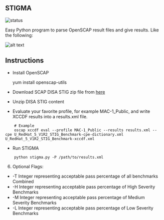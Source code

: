 STIGMA 
-------
![status]

Easy Python program to parse OpenSCAP result files and give results. Like the following:

![alt text][sampleout]

## Instructions

- Install OpenSCAP
    
    yum install openscap-utils

- Download SCAP DISA STIG zip file from [here][0]

- Unzip DISA STIG content

- Evaluate your favorite profile, for example MAC-1_Public, and write XCCDF results into a results.xml file.

```shell
    # Example
    oscap xccdf eval --profile MAC-1_Public --results results.xml --cpe U_RedHat_5_V1R2_STIG_Benchmark-cpe-dictionary.xml U_RedHat_5_V1R2_STIG_Benchmark-xccdf.xml
```

- Run STIGMA

```shell
    python stigma.py -P /path/to/results.xml 
```

6. Optional Flags:
  *  -T Integer representing acceptable pass percentage of all benchmarks Combined
  *  -H Integer representing acceptable pass percentage of High Severity Benchmarks
  *  -M Integer representing acceptable pass percentage of Medium Severity Benchmarks
  *  -L Integer representing acceptable pass percentage of Low Severity Benchmarks









[0]:http://iase.disa.mil/stigs/scap/Pages/index.aspx
[sampleout]:https://raw.githubusercontent.com/nousdefions/STIGMA/master/sample_out.png "Sample Results" 
[status]:https://codeship.com/projects/68c0e940-95e5-0132-ce8c-1ea94e73e3c0/status?branch=master
